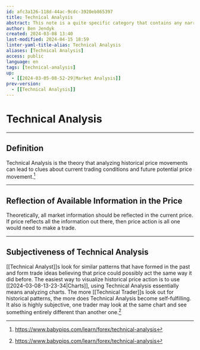 ```yaml
---
id: afc3a126-118d-44ac-9cdc-3920eb865397
title: Technical Analysis
abstract: This note is a quite specific category that contains any narrower topic-related notes on the analysis of an asset not through assessing the underlying value (fundamental analysis) but through any information contained in price charts.
author: Ben Jendyk
created: 2024-03-08 13:40
last-modified: 2024-04-15 18:59
linter-yaml-title-alias: Technical Analysis
aliases: [Technical Analysis]
access: public
language: en
tags: [technical-analysis]
up:
  - [[2024-03-05-08-52-29|Market Analysis]]
prev-version:
  - [[Technical Analysis]]
---
```


# Technical Analysis

--- 

## Definition

Technical Analysis is the theory that analyzing historical price movements can lead to clues about current trading conditions and future potential price movement.[^1]

--- 

## Reflection of Available Information in the Price

Theoretically, all market information should be reflected in the current price. If price reflects all the information out there, then price action is all one would need to make a trade.

--- 

## Subjectiveness of Technical Analysis

[[Technical Analyst]]s look for similar patterns that have formed in the past and form trade ideas believing that price could possibly act the same way it did before. The easiest way to visualize historical price action is to use [[2024-03-08-13-23-34|Charts]], using Technical Analysis essentially means analyzing charts. The more [[Technical Trader]]s look out for historical patterns, the more does Technical Analysis become self-fulfilling. It also is highly subjective, one trader may look at the same chart and see something entirely different than another one.[^1]

[^1]: <https://www.babypips.com/learn/forex/technical-analysis>
